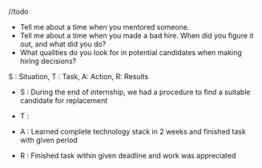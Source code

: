 //todo
-   Tell me about a time when you mentored someone.
-   Tell me about a time when you made a bad hire. When did you figure it out, and what did you do?
-   What qualities do you look for in potential candidates when making hiring decisions?

S : Situation, T : Task, A: Action, R: Results

-   S : During the end of internship, we had a procedure to find a suitable candidate for replacement
    
-   T : 
    
-   A :  Learned complete technology stack in 2 weeks and finished task with given period
    
-   R : Finished task within given deadline and work was appreciated
